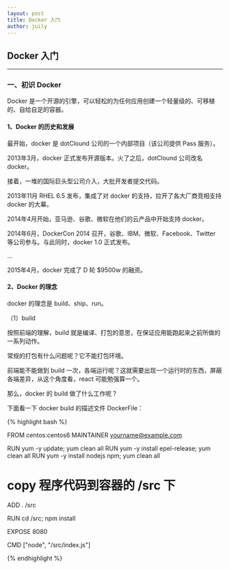 ```yaml
---
layout: post
title: Docker 入门
author: juily
---
```

## Docker 入门
-----

### 一、初识 Docker

Docker 是一个开源的引擎，可以轻松的为任何应用创建一个轻量级的、可移植的、自给自足的容器。

#### 1、Docker 的历史和发展

最开始，docker 是 dotClound 公司的一个内部项目（该公司提供 Pass 服务）。

2013年3月，docker 正式发布开源版本。火了之后，dotClound 公司改名 docker。

接着，一堆的国际巨头型公司介入，大批开发者提交代码。

2013年11月 RHEL 6.5 发布，集成了对 docker 的支持，拉开了各大厂商竞相支持 docker 的大幕。

2014年4月开始，亚马逊、谷歌、微软在他们的云产品中开始支持 docker。

2014年6月，DockerCon 2014 召开，谷歌、IBM、微软、Facebook、Twitter 等公司参与。与此同时，docker 1.0 正式发布。

...

2015年4月，docker 完成了 D 轮 $9500w 的融资。

#### 2、Docker 的理念

docker 的理念是 build、ship、run。

（1）build

按照前端的理解，build 就是编译、打包的意思，在保证应用能跑起来之前所做的一系列动作。

常规的打包有什么问题呢？它不能打包环境。

前端能不能做到 build 一次，各端运行呢？这就需要出现一个运行时的东西，屏蔽各端差异，从这个角度看，react 可能勉强算一个。

那么，docker 的 build 做了什么工作呢？

下面看一下 docker build 的描述文件 DockerFile：

{% highlight bash %}

FROM centos:centos6
MAINTAINER yourname@example.com

RUN yum -y update; yum clean all
RUN yum -y install epel-release; yum clean all
RUN yum -y install nodejs npm; yum clean all

# copy 程序代码到容器的 /src 下
ADD . /src

RUN cd /src; npm install

EXPOSE 8080

CMD ["node", "/src/index.js"]

{% endhighlight %}
